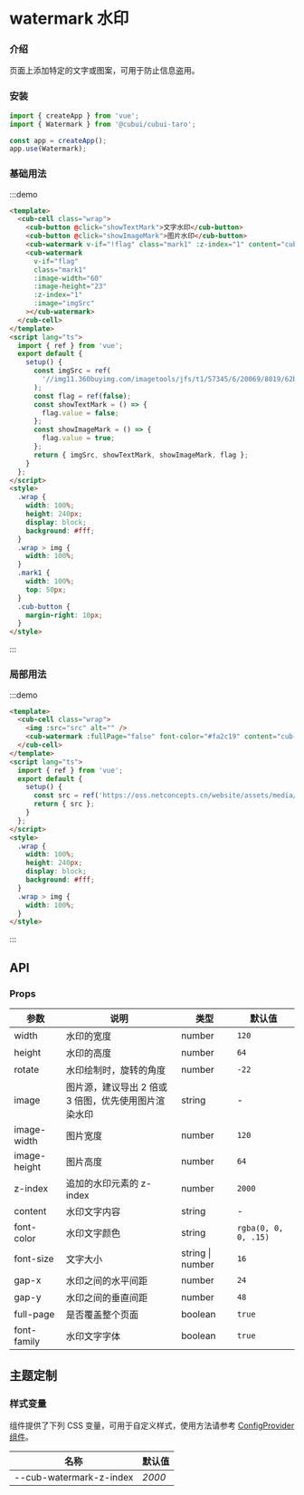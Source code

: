 # watermark 水印

### 介绍

页面上添加特定的文字或图案，可用于防止信息盗用。

### 安装

```javascript
import { createApp } from 'vue';
import { Watermark } from '@cubui/cubui-taro';

const app = createApp();
app.use(Watermark);
```

### 基础用法

:::demo

```html
<template>
  <cub-cell class="wrap">
    <cub-button @click="showTextMark">文字水印</cub-button>
    <cub-button @click="showImageMark">图片水印</cub-button>
    <cub-watermark v-if="!flag" class="mark1" :z-index="1" content="cub-ui-water-mark"></cub-watermark>
    <cub-watermark
      v-if="flag"
      class="mark1"
      :image-width="60"
      :image-height="23"
      :z-index="1"
      :image="imgSrc"
    ></cub-watermark>
  </cub-cell>
</template>
<script lang="ts">
  import { ref } from 'vue';
  export default {
    setup() {
      const imgSrc = ref(
        '//img11.360buyimg.com/imagetools/jfs/t1/57345/6/20069/8019/62b995cdEd96fef03/51d3302dfeccd1d2.png'
      );
      const flag = ref(false);
      const showTextMark = () => {
        flag.value = false;
      };
      const showImageMark = () => {
        flag.value = true;
      };
      return { imgSrc, showTextMark, showImageMark, flag };
    }
  };
</script>
<style>
  .wrap {
    width: 100%;
    height: 240px;
    display: block;
    background: #fff;
  }
  .wrap > img {
    width: 100%;
  }
  .mark1 {
    width: 100%;
    top: 50px;
  }
  .cub-button {
    margin-right: 10px;
  }
</style>
```

:::

### 局部用法

:::demo

```html
<template>
  <cub-cell class="wrap">
    <img :src="src" alt="" />
    <cub-watermark :fullPage="false" font-color="#fa2c19" content="cub-ui"></cub-watermark>
  </cub-cell>
</template>
<script lang="ts">
  import { ref } from 'vue';
  export default {
    setup() {
      const src = ref('https://oss.netconcepts.cn/website/assets/media/wap/blog-wap-bg-1.jpg');
      return { src };
    }
  };
</script>
<style>
  .wrap {
    width: 100%;
    height: 240px;
    display: block;
    background: #fff;
  }
  .wrap > img {
    width: 100%;
  }
</style>
```

:::

## API

### Props

| 参数         | 说明                                                 | 类型             | 默认值               |
| ------------ | ---------------------------------------------------- | ---------------- | -------------------- |
| width        | 水印的宽度                                           | number           | `120`                |
| height       | 水印的高度                                           | number           | `64`                 |
| rotate       | 水印绘制时，旋转的角度                               | number           | `-22`                |
| image        | 图片源，建议导出 2 倍或 3 倍图，优先使用图片渲染水印 | string           | -                    |
| image-width  | 图片宽度                                             | number           | `120`                |
| image-height | 图片高度                                             | number           | `64`                 |
| z-index      | 追加的水印元素的 z-index                             | number           | `2000`               |
| content      | 水印文字内容                                         | string           | -                    |
| font-color   | 水印文字颜色                                         | string           | `rgba(0, 0, 0, .15)` |
| font-size    | 文字大小                                             | string \| number | `16`                 |
| gap-x        | 水印之间的水平间距                                   | number           | `24`                 |
| gap-y        | 水印之间的垂直间距                                   | number           | `48`                 |
| full-page    | 是否覆盖整个页面                                     | boolean          | `true`               |
| font-family  | 水印文字字体                                         | boolean          | `true`               |

## 主题定制

### 样式变量

组件提供了下列 CSS 变量，可用于自定义样式，使用方法请参考 [ConfigProvider 组件](#/zh-CN/component/configprovider)。

| 名称                    | 默认值 |
| ----------------------- | ------ |
| --cub-watermark-z-index | _2000_ |
